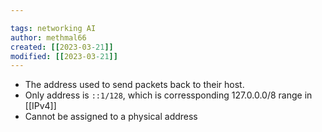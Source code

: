 ```yaml
---

tags: networking AI 
author: methmal66
created: [[2023-03-21]]
modified: [[2023-03-21]]
---
```

- The address used to send packets back to their host. 
- Only address is `::1/128`, which is corressponding 127.0.0.0/8 range in [[IPv4]]
- Cannot be assigned to a physical address
